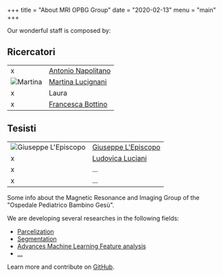 +++
title = "About MRI OPBG Group"
date = "2020-02-13"
menu = "main"
+++

Our wonderful staff is composed by:

## Ricercatori  

|   |   |
|---|---|
|  x |[Antonio Napolitano](https://www.linkedin.com/in/antonio-napolitano-2953b719/?originalSubdomain=it)|
|![Martina](https://media-exp1.licdn.com/dms/image/C4D03AQFprDuaAkMUpA/profile-displayphoto-shrink_200_200/0?e=1586995200&v=beta&t=8hASm-2GsvIzztr7bKEFgoFrPm44r0EDzpbwxjtJLCA)|[Martina Lucignani](https://www.linkedin.com/in/martina-lucignani/)|
| x  |Laura|
| x  |[Francesca Bottino](https://www.linkedin.com/in/francesca-bottino/?originalSubdomain=it)|

## Tesisti

|   |   |
|---|---|
|![Giuseppe L'Episcopo](https://media-exp1.licdn.com/dms/image/C4D03AQFqRquZHiTuRA/profile-displayphoto-shrink_200_200/0?e=1586995200&v=beta&t=euHXGJIKig51dwhF0ncRKrJYwMxqWC2UlMLvSPiHoRo)|[Giuseppe L'Episcopo](https://www.linkedin.com/in/giuseppe-l-episcopo-62153480/)|
| x  |[Ludovica Luciani](https://www.linkedin.com/in/ludovica-luciani-2b2254197/?originalSubdomain=it)|
| x  |...|
| x  |...|


Some info about the Magnetic Resonance and Imaging Group of the "Ospedale Pediatrico Bambino Gesù".

We are developing several researches in the following fields:

* [Parcelization](https://github.com/spf13/cobra)
* [Segmentation](https://github.com/spf13/viper)
* [Advances Machine Learning Feature analysis](https://github.com/spf13/jWalterWeatherman)
* [...](https://github.com/spf13/cast)

Learn more and contribute on [GitHub](https://github.com/rmi-bambino-gesu).
